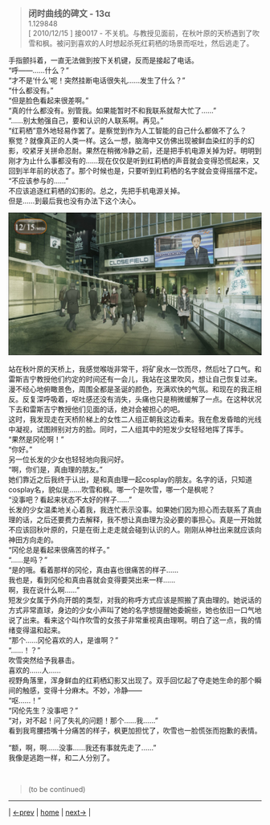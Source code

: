 > <big> **闭时曲线的碑文 - 13α** </big>  
> 1.129848  
> [ 2010/12/15 ] 接0017 - 不关机。与教授见面前，在秋叶原的天桥遇到了吹雪和枫。被问到喜欢的人时想起杀死红莉栖的场景而呕吐，然后逃走了。  

手指颤抖着，一直无法做到按下关机键，反而是接起了电话。  
“呼——……什么？”  
“才不是‘什么’呢！突然挂断电话很失礼……发生了什么？”  
“什么都没有。”  
“但是脸色看起来很差啊。”  
“真的什么都没有。别管我。如果能暂时不和我联系就帮大忙了……”  
“……别太勉强自己，要和认识的人联系啊。再见。”  
“红莉栖”意外地轻易作罢了。是察觉到作为人工智能的自己什么都做不了么？  
察觉？就像真正的人类一样。这么一想，脑海中又仿佛出现被鲜血染红的手的幻影，咬紧牙关拼命忍耐。果然在稍微冷静之前，还是把手机电源关掉为好。明明到刚才为止什么事都没有的……现在仅仅是听到红莉栖的声音就会变得恐慌起来，又回到半年前的状态了。那个时候也是，只要听到红莉栖的名字就会变得摇摆不定。  
“不应该参与的……”  
不应该追逐红莉栖的幻影的。总之，先把手机电源关掉。  
但是……到最后我也没有办法下这个决心。  

![](../pics/0018-1.png)

站在秋叶原的天桥上，我感觉喉咙非常干，将矿泉水一饮而尽，然后吐了口气。和雷斯吉宁教授他们约定的时间还有一会儿，我站在这里吹风，想让自己恢复过来。漫不经心地俯瞰景色，周围全都是圣诞的颜色，充满欢快的气氛。和现在的我正相反。反复深呼吸着，呕吐感还没有消失，头痛也只是稍微缓解了一点。在这种状况下去和雷斯吉宁教授他们见面的话，绝对会被担心的吧。  
这时，我发现走在天桥阶梯上的女性二人组正朝我这边看来。我在愈发昏暗的光线中凝视，试图辨别对方的脸。同时，二人组其中的短发少女轻轻地挥了挥手。  
“果然是冈伦啊！”  
“你好。”  
另一位长发的少女也轻轻地向我问好。  
“啊，你们是，真由理的朋友。”  
她们靠近之后我终于认出，是和真由理一起cosplay的朋友。名字的话，只知道cosplay名，貌似是……吹雪和枫。哪一个是吹雪，哪一个是枫呢？  
“没事吧？看起来状态不太好的样子……”  
长发的少女温柔地关心着我，我连忙表示没事。如果她们因为担心而去联系了真由理的话，之后还要费力去解释，我不想让真由理为没必要的事担心。真是一开始就不应该回秋叶原的，只是在街上走走就会碰到认识的人。刚刚从神社出来就应该向神田方向走的。  
“冈伦总是看起来很痛苦的样子。”  
“……是吗？”  
“是的哦。看着那样的冈伦，真由喜也很痛苦的样子……  
 我也是，看到冈伦和真由喜就会变得要哭出来一样……  
 啊，我在说什么啊……”  
短发少女属于外向开朗的类型，对我的称呼方式应该是照搬了真由理的。她说话的方式非常直球，身边的少女小声叫了她的名字想提醒她委婉些，她也依旧一口气地说了出来。看来这个叫作吹雪的女孩子非常重视真由理啊。明白了这一点，我的情绪变得温和起来。  
“那个……冈伦喜欢的人，是谁啊？”  
“……！？”  
吹雪突然给予我暴击。  
喜欢的……人……  
视野角落里，浑身鲜血的红莉栖幻影又出现了。双手回忆起了夺走她生命的那个瞬间的触感，变得十分麻木。不妙，冷静——  
“呕……！”  
“冈伦先生？没事吧？”  
“对，对不起！问了失礼的问题！那个……我……”  
看到我弯腰捂嘴十分痛苦的样子，枫更加担忧了，吹雪也一脸慌张而抱歉的表情。  

“额，啊，啊……没事……我还有事就先走了……”  
我像是逃跑一样，和二人分别了。  


<br/>

> (to be continued)
---

| [←prev](./0017) | [home](../../) | [next→](./0019) |
